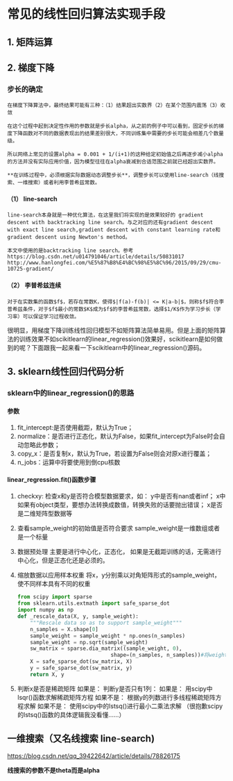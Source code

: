 # 常见的线性回归算法实现手段

## 1. 矩阵运算



## 2. 梯度下降

### 步长的确定

	在梯度下降算法中，最终结果可能有三种：（1）结果超出实数界（2）在某个范围内震荡（3）收敛
	
	在这个过程中起到决定性作用的参数就是步长alpha，从之前的例子中可以看到，固定步长的梯度下降函数对不同的数据表现出的结果差别很大，不同训练集中需要的步长可能会相差几个数量级。
	
	所以网络上常见的设置alpha = 0.001 + 1/(i+1)的这种给定初始值之后再逐步减小alpha的方法并没有实际应用价值，因为模型往往在alpha衰减到合适范围之前就已经超出实数界。

	**在训练过程中，必须根据实际数据动态调整步长**，调整步长可以使用line-search（线搜索、一维搜索）或者利用李普希兹常数。

#### （1） line-search

	line-search本身就是一种优化算法，在这里我们将实现的是效果较好的 gradient descent with backtracking line search。与之对应的还有gradient descent with exact line search,gradient descent with constant learning rate和 gradient descent using Newton's method。

	本文中使用的是backtracking line search。参考https://blog.csdn.net/u014791046/article/details/50831017
	http://www.hanlongfei.com/%E5%87%B8%E4%BC%98%E5%8C%96/2015/09/29/cmu-10725-gradient/


#### （2） 李普希兹连续

	对于在实数集的函数$f$，若存在常数K，使得$|f(a)-f(b)| <= K|a-b|$，则称$f$符合李普希兹条件，对于$f$最小的常数$K$成为$f$的李普希兹常数，选择$1/K$作为学习步长（学习率）可以保证学习过程收敛。

很明显，用梯度下降训练线性回归模型不如矩阵算法简单易用。但是上面的矩阵算法的训练效果不如scikitlearn的linear_regression()效果好，scikitlearn是如何做到的呢？下面跟我一起来看一下scikitlearn中的linear_regression()源码。

## 3. sklearn线性回归代码分析

### sklearn中的linear_regression()的思路

#### 参数

1. fit_intercept:是否使用截距，默认为True；
2. normalize：是否进行正态化，默认为False，如果fit_intercept为False时会自动忽略此参数；
3. copy_x：是否复制x，默认为True，若设置为False则会对原x进行覆盖；
4. n_jobs：运算中将要使用到倒cpu核数

#### linear_regression.fit()函数步骤

1. checkxy:
	检查x和y是否符合模型数据要求，如：
		y中是否有nan或者inf；
		x中如果有object类型，要想办法转换成数值，转换失败的话要抛出错误；
		x是否是二维矩阵型数据等
2. 查看sample_weight的初始值是否符合要求
	sample_weight是一维数组或者是一个标量
3. 数据预处理
	主要是进行中心化，正态化，
	如果是无截距训练的话，无需进行中心化，但是正态化还是必须的。
4. 缩放数据以应用样本权重
	将x，y分别乘以对角矩阵形式的sample_weight，使不同样本具有不同的权重
	```python
	from scipy import sparse
	from sklearn.utils.extmath import safe_sparse_dot
	import numpy as np 
	def _rescale_data(X, y, sample_weight):
		"""Rescale data so as to support sample_weight"""
		n_samples = X.shape[0]
		sample_weight = sample_weight * np.ones(n_samples)
		sample_weight = np.sqrt(sample_weight)
		sw_matrix = sparse.dia_matrix((sample_weight, 0),
                                  shape=(n_samples, n_samples))#将weight转化为对角方阵
		X = safe_sparse_dot(sw_matrix, X)
		y = safe_sparse_dot(sw_matrix, y)
		return X, y
	```
	
5. 判断x是否是稀疏矩阵
	如果是：
		判断y是否只有1列：
			如果是：
				用scipy中lsqr()函数求解稀疏矩阵方程
			如果不是：
				根据y的列数进行多线程稀疏矩阵方程求解
	如果不是：
		使用scipy中的lstsq()进行最小二乘法求解
		（很抱歉scipy的lstsq()函数的具体逻辑我没看懂……）


## 一维搜索（又名线搜索 line-search)

https://blog.csdn.net/qq_39422642/article/details/78826175

**线搜索的参数不是theta而是alpha**